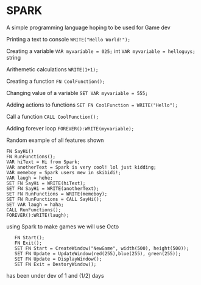 # SPARK
A simple programming language hoping to be used for Game dev

Printing a text to console
```WRITE("Hello World!");```

Creating a variable
```VAR myvariable = 025;``` int
```VAR myvariable = helloguys;``` string

Arithemetic calculations
```WRITE(1+1);```

Creating a function
```FN CoolFunction();```

Changing value of a variable
```SET VAR myvariable = 555;```

Adding actions to functions
```SET FN CoolFunction = WRITE("Hello");```

Call a function
```CALL CoolFunction();```

Adding forever loop
```FOREVER():WRITE(myvariable);```

Random example of all features shown

```
FN SayHi()
FN RunFunctions();
VAR hiText = Hi from Spark;
VAR anotherText = Spark is very cool! lol just kidding;
VAR memeboy = Spark users mew in skibidi!;
VAR laugh = hehe;
SET FN SayHi = WRITE(hiText);
SET FN SayHi = WRITE(anotherText);
SET FN RunFunctions = WRITE(memeboy);
SET FN RunFunctions = CALL SayHi();
SET VAR laugh = haha;
CALL RunFunctions();
FOREVER():WRITE(laugh);
```

using Spark to make games we will use Octo 
```FN Update();
   FN Start();
   FN Exit();
   SET FN Start = CreateWindow("NewGame", width(500), height(500));
   SET FN Update = UpdateWindow(red(255),blue(255), green(255));
   SET FN Update = DisplayWindow();
   SET FN Exit = DestoryWindow();
```

has been under dev of 1 and (1/2) days

